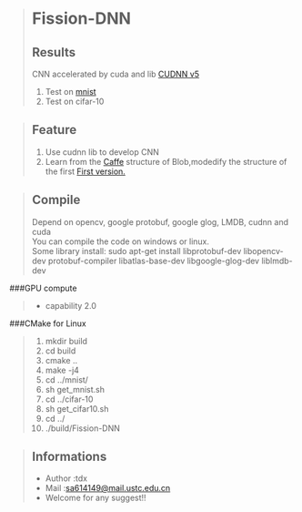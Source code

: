 >Fission-DNN
>==========
>Results
>--------
>CNN accelerated by cuda and lib <a href ="https://developer.nvidia.com/cudnn">CUDNN v5</a>
>1. Test on <a href="http://yann.lecun.com/exdb/mnist/"> mnist</a>    
>2. Test on cifar-10

>Feature
>--------
>1. Use cudnn lib to develop CNN
>2. Learn from the <a href="https://github.com/BVLC/caffe"> Caffe</a> structure of Blob,modedify the structure of the first <a href="https://github.com/TanDongXu/CUDA-MCDNN">First version.</a>

>Compile
>-------
>Depend on opencv, google protobuf, google glog, LMDB, cudnn and cuda    
>You can compile the code on windows or linux.   
>Some library install:
>sudo  apt-get install libprotobuf-dev libopencv-dev protobuf-compiler libatlas-base-dev libgoogle-glog-dev liblmdb-dev

###GPU compute 
>* capability 2.0   

###CMake for Linux
>1. mkdir build  
>2. cd build  
>3. cmake ..  
>4. make -j4  
>5. cd ../mnist/  
>6. sh get_mnist.sh  
>7. cd ../cifar-10  
>8. sh get_cifar10.sh  
>9. cd ../  
>10. ./build/Fission-DNN  

>Informations
>------------
>* Author :tdx  
>* Mail   :sa614149@mail.ustc.edu.cn  
>* Welcome for any suggest!!   

